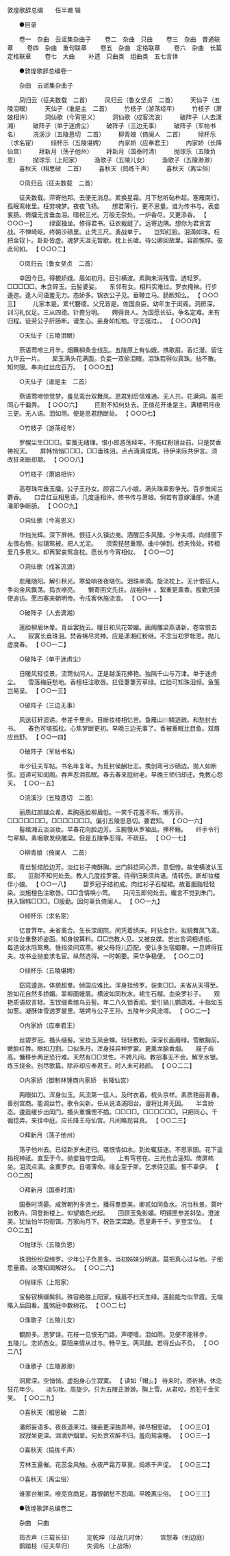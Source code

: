 <!-- { "loadSidebar": true } -->
敦煌歌辞总编　　任半塘 辑 

　　●目录 

　　卷一　杂曲　云谣集杂曲子 
　　卷二　杂曲　只曲 
　　卷三　杂曲　普通联章 
　　卷四　杂曲　重句联章 
　　卷五　杂曲　定格联章 
　　卷六　杂曲　长篇定格联章 
　　卷七　大曲 
　　补遗　只曲类　组曲类　五七言体 

　　●敦煌歌辞总编卷一 

　　杂曲　云谣集杂曲子 

　　凤归云（征夫数载　二首） 
　　凤归云（鲁女坚贞　二首） 
　　天仙子（五陵泪眼） 
　　天仙子（谁是主　二首） 
　　竹枝子（游荡经年） 
　　竹枝子（萧娘相许） 
　　洞仙歌（今宵恩义） 
　　洞仙歌（戍客流浪） 
　　破阵子（人去潇湘） 
　　破阵子（单于迷虏尘） 
　　破阵子（三边无事） 
　　破阵子（军帖书名） 
　　浣溪沙（五陵恳切　二首） 
　　柳青娘（倚阑人　二首） 
　　倾杯乐（求名宦） 
　　倾杯乐（五陵堪娉） 
　　内家娇（应奉君王） 
　　内家娇（长降仙宫） 
　　拜新月（荡子他州） 
　　拜新月（国泰时清） 
　　抛球乐（五陵负恩） 
　　抛球乐（上阳家） 
　　渔歌子（五陵儿女） 
　　渔歌子（五陵渺渺） 
　　喜秋天（相思破　二首） 
　　喜秋天（捣练千声） 
　　喜秋天（离尘俗） 

　　○凤归云（征夫数载　二首） 

　　征夫数载。萍寄他邦。去便无消息。累换星霜。月下愁听砧杵起。塞雁南行。孤眠鸾帐里。枉劳魂梦。夜夜飞扬。　　想君薄行。更不思量。谁为传书与。表妾衷肠。倚牖无言垂血泪。暗祝三光。万般无奈处。一炉香尽。又更添香。 【 ○○○一】 
　　绿窗独坐。修得君书。征衣裁缝了。远寄边隅。想你为君贪苦战。不惮崎岖。终朝沙碛里。止凭三尺。勇战单于。　　岂知红脸。泪滴如珠。枉把金钗卜。卦卦皆虚。魂梦天涯无暂歇。枕上长嘘。待公卿回故里。容颜憔悴。彼此何如。 【 ○○○二】 

　　○凤归云（鲁女坚贞　二首） 

　　幸因今日。得覩娇娥。眉如初月。目引横波。素胸未消残雪。透轻罗。□□□□□。朱含碎玉。云髻婆娑。　　东邻有女。相料实难过。罗衣掩袂。行步逶迤。逢人问语羞无力。态娇多。锦衣公子见。垂鞭立马。肠断知么。 【 ○○○三】 
　　儿家本是。累代簪缨。父兄皆是。佐国良臣。幼年生于闺阁。洞房深。训习礼仪足。三从四德。针黹分明。　　娉得良人。为国愿长征。争名定难。未有归程。徒劳公子肝肠断。谩生心。妾身如松柏。守志强过。。 【 ○○○四】 

　　○天仙子（五陵泪眼） 

　　燕语莺啼三月半。烟蘸柳条金线乱。五陵原上有仙娥。携歌扇。香烂漫。留住九华云一片。　　犀玉满头花满面。负妾一双偷泪眼。泪珠若得似真珠。拈不散。知何限。串向红丝应百万。 【 ○○○五】 

　　○天仙子（谁是主　二首） 

　　燕语莺啼惊觉梦。羞见鸾台双舞凤。思君别后信难通。无人共。花满洞。羞把同心千徧弄。 【 ○○○六】 
　　叵耐不知何处去。正值花开谁是主。满楼明月夜三更。无人语。泪如雨。便是思君肠断处。 【 ○○○七】 

　　○竹枝子（游荡经年） 

　　罗幌尘生□□□。笙簧无绪理。恨小郎游荡经年。不施红粉镜台前。只是焚香祷祝天。　　屏帏悄悄□□□。□□垂珠泪。点点滴滴成斑。待伊来际共伊言。须改狂来断却颠。 【 ○○○八】 

　　○竹枝子（萧娘相许） 

　　高卷珠帘垂玉牖。公子王孙女。颜容二八小娘。满头珠翠影争光。百步惟闻兰麝香。　　口含红豆相思语。几度遥相许。修书传与萧娘。倘若有意嫁潘郎。休遣潘郎争断肠。 【 ○○○九】 

　　○洞仙歌（今宵恩义） 

　　华烛光辉。深下屏帏。恨征人久镇边夷。酒醒后多风醋。少年夫壻。向绿窗下左偎右倚。拟铺鸳被。把人尤泥。　　须索琵琶重理。曲中弹到。想夫怜处。转相爱几多恩义。却再絮衷鸳衾枕。愿长与今宵相似。 【 ○○一○】 

　　○洞仙歌（戍客流浪） 

　　悲雁随阳。解引秋光。寒蛩响夜夜堪伤。泪珠串滴。旋流枕上。无计恨征人。争向金风飘荡。捣衣嘹亮。　　懒寄回文先往。战袍待纟。絮重更熏香。殷勤凭驿使追访。愿四塞来朝明帝。令戍客休施流浪。 【 ○○一一】 

　　○破阵子（人去潇湘） 

　　莲脸柳眉休晕。青丝罢拢云。暖日和风花带媚。画阁雕梁燕语新。卷帘恨去人。　　寂寞长垂珠泪。焚香祷尽灵神。应是潇湘红粉继。不念当初罗帐恩。抛儿虚度春。 【 ○○一二】 

　　○破阵子（单于迷虏尘） 

　　日暖风轻佳景。流莺似问人。正是越溪花捧艳。独隔千山与万津。单于迷虏尘。　　雪落梅庭愁地。香檀枉注歌唇。拦径萋萋芳草绿。红脸可知珠泪频。鱼笺岂易呈。 【 ○○一三】 

　　○破阵子（三边无事） 

　　风送征轩迢递。参差千里余。目断妆楼相忆苦。鱼雁山川鳞迹疏。和愁封去书。　　春色可堪孤枕。心焦梦断更初。早晚三边无事了。香被重眠比目鱼。双眉应自舒。 【 ○○一四】 

　　○破阵子（军帖书名） 

　　年少征夫军帖。书名年复年。为觅封侯酬壮志。携剑弯弓沙碛边。抛人如断弦。迢递可知闺阁。吞声忍泪孤眠。春去春来庭树老。早晚王师归却还。免教心怨天。 【 ○○一五】 

　　○浣溪沙（五陵恳切　二首） 

　　丽质红颜越众希。素胸莲脸柳眉低。一笑千花羞不坼。懒芳菲。　　□□□□□□□。□□□□□□□。偏引五陵思恳切。要君知。 【 ○○一六】 
　　髻绾湘云淡淡妆。早春花向脸边芳。玉腕慢从罗袖出。捧杯觞。　　纤手令行匀翠柳。素咽歌发绕雕梁。但是五陵争忍得。不疏狂。 【 ○○一七】 

　　○柳青娘（倚阑人　二首） 

　　青丝髻绾脸边芳。淡红衫子掩酥胸。出门斜捻同心弄。意恛惶。故使横波认玉郎。　　叵耐不知何处去。教人几度挂罗裳。待得归来须共语。情转伤。断却妆楼伴小娘。 【 ○○一八】 
　　碧罗冠子结初成。肉红衫子石榴裙。故着胭脂轻轻染。淡施檀色注歌唇。□□含情唤小莺。　　只问玉郎何处去。纔言不觉到朱门。扶入锦帏□□□。□殷勤。因何辜负倚阑人。 【 ○○一九】 

　　○倾杯乐（求名宦） 

　　忆昔笄年。未省离合。生长深闺院。闲凭着绣床。时拈金针。拟貌舞凤飞鸾。对妆台重整娇姿面。知身貌算料。□□岂教人见。又被良媒。苦出言词相诱衒。　　每道说水际鸳鸯。惟指梁间双燕。被父母将儿匹配。便认多生宿姻眷。一旦娉得狂夫。攻书业抛妾求名宦。纵然选得。一时朝要。荣华争稳便。 【 ○○二○】 

　　○倾杯乐（五陵堪娉） 

　　窈窕逶迤。体貌超羣。倾国应难比。浑身挂绮罗。装束□□。未省从天得至。脸如花自然多娇媚。翠柳画蛾眉。横波如同秋水。裙生石榴。血染罗衫子。　　观艳质语软言轻。玉钗缀素绾乌云髻。年二八久锁香闺。爱引猧儿鹦鹉戏。十指如玉如葱。凝酥体雪透罗裳里。堪娉与公子王孙。五陵年少风流壻。 【 ○○二一】 

　　○内家娇（应奉君王） 

　　丝碧罗冠。搔头缀髻。宝妆玉凤金蝉。轻轻敷粉。深深长画眉绿。雪散胸前。嫩脸红唇。眼如刀割。口似朱丹。浑身挂异种罗裳。更熏龙脑香烟。　　屐子齿高。慵移步两足恐行难。天然有□□灵性。不娉凡间。教招事无不会。解烹水银。炼玉烧金。别尽歌篇。除非却应奉君王。时人未可趋颜。 【 ○○二二】 

　　○内家娇（御制林锺商内家娇　长降仙宫） 

　　两眼如刀。浑身似玉。风流第一佳人。及时衣着。梳头京样。素质艳丽青春。善别宫商。能调丝竹。歌令尖新。任从说洛浦阳台。谩将比并无因。　　半含娇态。逶迤缓步出闺门。搔头重慵憁不插。□□□□。□□□□□□。只把同心。千徧捻弄。来往中庭。应长降王母仙宫。凡间略现容真。 【 ○○二三】 

　　○拜新月（荡子他州） 

　　荡子他州去。已经新岁未还归。堪恨情如水。到处辄狂迷。不思家国。花下遥指祝神祇。直至于今。抛妾独守空闺。　　上有穹苍在。三光也合遥知。倚屏帏坐。泪流点滴。金粟罗衣。自嗟薄命。缘业至于斯。乞求待见面。誓不辜伊。 【 ○○二四】 

　　○拜新月（国泰时清） 

　　国泰时清晏。咸贺朝列多贤士。播得羣臣美。卿贰如同鱼水。况当秋景。蓂叶初敷卉。同登新楼上。仰望蟾色光起。　　回顾玉兔影媚。明镜匣参差斜坠。澄波美。犹怯怕半钩衔饵。万家向月下。祝告深深跪。愿皇寿千千。岁登宝位。 【 ○○二五】 

　　○抛球乐（五陵负恩） 

　　珠泪纷纷湿绮罗。少年公子负恩多。当初姊妹分明道。莫把真心过与他。子细思量着。淡薄知闻解好么。 【 ○○二六】 

　　○抛球乐（上阳家） 

　　宝髻钗横缀鬓斜。殊容绝胜上阳家。蛾眉不扫天生绿。莲脸能匀似早霞。无端略入后园看。羞煞庭中数树花。 【 ○○二七】 

　　○渔歌子（五陵儿女） 

　　覩颜多。思梦误。花枝一见恨无门路。声哽噎。泪如雨。见便不能移步。　　五陵儿。恋娇态女。莫阻来情从过与。畅平生。两风醋。若得丘山不负。 【 ○○二八】 

　　○渔歌子（五陵渺渺） 

　　洞房深。空悄悄。虚抱身心生寂寞。 【 读如「帽」。】 待来时。须祈祷。休恋狂花年少。　　淡匀妆。周旋少。只为五陵正渺渺。胸上雪。从君咬。恐犯千金买笑。 【 ○○二九】 

　　○喜秋天（相思破　二首） 

　　潘郎妄语多。夜夜道来过。赚妾更深独弄琴。弹尽相思破。 【 ○○三○】 
　　寂寂坐更深。泪滴炉烟翠。何处贪欢醉不归。羞向鸳衾睡。 【 ○○三一】 

　　○喜秋天（捣练千声） 

　　芳林玉露催。花蕊金风触。永夜严霜万草衰。捣练千声促。 【 ○○三二】 

　　○喜秋天（离尘俗） 

　　谁家台榭深。嘹亮宫商足。暮恨朝愁不忍闻。早晚离尘俗。 【 ○○三三】 

　　●敦煌歌辞总编卷二 

　　杂曲　只曲 

　　捣衣声（三载长征） 
　　定乾坤（征战几时休） 
　　宫怨春（到边庭） 
　　鹊踏枝（征夫早归） 
　　失调名（上战场） 
